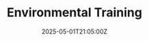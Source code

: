 ---
title: Environmental Training
linkTitle: Environmental Training
date: '2025-05-01T21:05:00Z'
weight: 1
description: No content
draft: false
ref: environmental-training
---